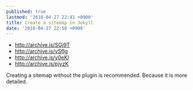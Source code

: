 ```yaml
---
published: true
lastmod: '2018-04-27 22:41 +0900'
title: Create a sitemap in Jekyll
date: '2018-04-27 22:58 +0900'
---
```

- <http://archive.is/SGj9T>
- <http://archive.is/vSfIg>
- <http://archive.is/y0eKl>
- <http://archive.is/pjyzK>

Creating a sitemap without the plugin is recommended. Because it is more detailed.